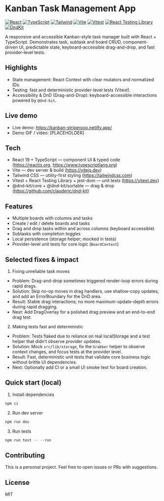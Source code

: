 # Kanban Task Management App 

[![React](https://img.shields.io/badge/React-61DAFB?style=flat&logo=react&logoColor=white)](https://reactjs.org) [![TypeScript](https://img.shields.io/badge/TypeScript-3178C6?style=flat&logo=typescript&logoColor=white)](https://www.typescriptlang.org) [![Tailwind](https://img.shields.io/badge/Tailwind-06B6D4?style=flat&logo=tailwindcss&logoColor=white)](https://tailwindcss.com) [![Vite](https://img.shields.io/badge/Vite-646CFF?style=flat&logo=vite&logoColor=white)](https://vitejs.dev) [![Vitest](https://img.shields.io/badge/Vitest-8B5CF6?style=flat&logo=vitest&logoColor=white)](https://vitest.dev) [![React Testing Library](https://img.shields.io/badge/RTL-@testing--library%2Freact-ffdd57?style=flat&logo=testinglibrary&logoColor=black)](https://testing-library.com/docs/react-testing-library/intro/) [![DndKit](https://img.shields.io/badge/DndKit-7C3AED?style=flat&logo=web&logoColor=white)](https://github.com/clauderic/dnd-kit)


A responsive and accessible Kanban-style task manager built with React + TypeScript. Demonstrates task, subtask and board CRUD, component-driven UI, predictable state, keyboard-accessible drag-and-drop, and fast provider-level tests.

Highlights
-----------------
- State management: React Context with clear mutators and normalized IDs.
- Testing: fast and deterministic provider-level tests (Vitest).
- Accessibility & DnD (Drag-and-Drop): keyboard-accessible interactions powered by `@dnd-kit`.

Live demo
-----------------
- Live demo: https://kanban-striperooo.netlify.app/ 
- Demo GIF / video: [PLACEHOLDER]

Tech
----
- React 19 + TypeScript — component UI & typed code (https://reactjs.org, https://www.typescriptlang.org)
- Vite — dev server & build (https://vitejs.dev)
- Tailwind CSS — utility-first styling (https://tailwindcss.com)
- Vitest + React Testing Library + jest-dom — unit tests (https://vitest.dev)
- @dnd-kit/core + @dnd-kit/sortable — drag & drop (https://github.com/clauderic/dnd-kit)

Features
--------
- Multiple boards with columns and tasks
- Create / edit / delete boards and tasks
- Drag and drop tasks within and across columns (keyboard accessible)
- Subtasks with completion toggles
- Local persistence (storage helper; mocked in tests)
- Provider-level unit tests for core logic (`BoardContext`)

Selected fixes & impact
---------------------------------

1) Fixing unreliable task moves
- Problem: Drag-and-drop sometimes triggered render-loop errors during rapid drags.
- Solution: Skip no-op moves in drag handlers, use shallow-copy updates, and add an ErrorBoundary for the DnD area.
- Result: Stable drag interactions; no more maximum-update-depth errors during rapid dragging.
- Next: Add DragOverlay for a polished drag preview and an end-to-end drag test.

2) Making tests fast and deterministic
- Problem: Tests flaked due to reliance on real localStorage and a test helper that didn't observe provider updates.
- Solution: Mock `src/lib/storage`, fix the `Grabber` helper to observe context changes, and focus tests at the provider level.
- Result: Fast, deterministic unit tests that validate core business logic without brittle UI dependencies.
- Next: Optionally add CI or a small UI smoke test for board creation.

Quick start (local)
-------------------
1. Install dependencies

```powershell
npm ci
```

2. Run dev server

```powershell
npm run dev
```

3. Run tests

```powershell
npm run test -- --run
```

Contributing
------------
This is a personal project. Feel free to open issues or PRs with suggestions.

License
-------
MIT
